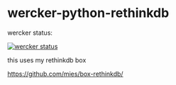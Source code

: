 wercker-python-rethinkdb
========================

wercker status:

[![wercker status](https://app.wercker.com/status/5fbd391571a0b322217f04a16304aab2/m "wercker status")](https://app.wercker.com/project/bykey/5fbd391571a0b322217f04a16304aab2)

this uses my rethinkdb box

https://github.com/mies/box-rethinkdb/
